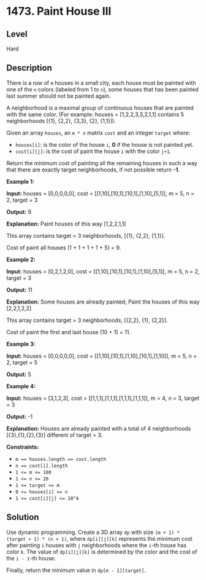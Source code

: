 # 1473. Paint House III
## Level
Hard

## Description
There is a row of `m` houses in a small city, each house must be painted with one of the `n` colors (labeled from 1 to `n`), some houses that has been painted last summer should not be painted again.

A neighborhood is a maximal group of continuous houses that are painted with the same color. (For example: houses = [1,2,2,3,3,2,1,1] contains 5 neighborhoods  [{1}, {2,2}, {3,3}, {2}, {1,1}]).

Given an array `houses`, an `m * n` matrix `cost` and an integer `target` where:

* `houses[i]`: is the color of the house `i`, **0** if the house is not painted yet.
* `cost[i][j]`: is the cost of paint the house `i` with the color `j+1`.

Return the minimum cost of painting all the remaining houses in such a way that there are exactly target neighborhoods, if not possible return **-1**.

**Example 1:**

**Input:** houses = [0,0,0,0,0], cost = [[1,10],[10,1],[10,1],[1,10],[5,1]], m = 5, n = 2, target = 3

**Output:** 9

**Explanation:** Paint houses of this way [1,2,2,1,1]

This array contains target = 3 neighborhoods, [{1}, {2,2}, {1,1}].

Cost of paint all houses (1 + 1 + 1 + 1 + 5) = 9.

**Example 2:**

**Input:** houses = [0,2,1,2,0], cost = [[1,10],[10,1],[10,1],[1,10],[5,1]], m = 5, n = 2, target = 3

**Output:** 11

**Explanation:** Some houses are already painted, Paint the houses of this way [2,2,1,2,2]

This array contains target = 3 neighborhoods, [{2,2}, {1}, {2,2}].

Cost of paint the first and last house (10 + 1) = 11.

**Example 3:**

**Input:** houses = [0,0,0,0,0], cost = [[1,10],[10,1],[1,10],[10,1],[1,10]], m = 5, n = 2, target = 5

**Output:** 5

**Example 4:**

**Input:** houses = [3,1,2,3], cost = [[1,1,1],[1,1,1],[1,1,1],[1,1,1]], m = 4, n = 3, target = 3

**Output:** -1

**Explanation:** Houses are already painted with a total of 4 neighborhoods [{3},{1},{2},{3}] different of target = 3.

**Constraints:**

* `m == houses.length == cost.length`
* `n == cost[i].length`
* `1 <= m <= 100`
* `1 <= n <= 20`
* `1 <= target <= m`
* `0 <= houses[i] <= n`
* `1 <= cost[i][j] <= 10^4`

## Solution
Use dynamic programming. Create a 3D array `dp` with size `(m + 1) * (target + 1) * (n + 1)`, where `dp[i][j][k]` represents the minimum cost after painting `i` houses with `j` neighborhoods where the `i`-th house has color `k`. The value of `dp[i][j][k]` is determined by the color and the cost of the `i - 1`-th house.

Finally, return the minimum value in `dp[m - 1][target]`.
